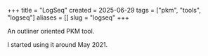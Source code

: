 +++
title = "LogSeq"
created = 2025-06-29
tags = ["pkm", "tools", "logseq"]
aliases = []
slug = "logseq"
+++

An outliner oriented PKM tool.

I started using it around May 2021.
